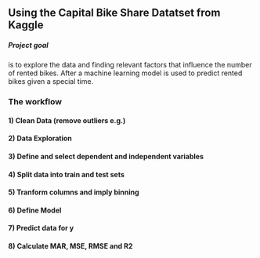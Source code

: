 ## Using the Capital Bike Share Datatset from Kaggle 


#####  Project goal
is to explore the data and finding relevant factors that influence the number of rented bikes.
After a machine learning model is used to predict rented bikes given a special time. 


### The workflow

#### 1) Clean Data (remove outliers e.g.)
#### 2) Data Exploration
#### 3) Define and select dependent and independent variables
#### 4) Split data into train and test sets
#### 5) Tranform columns and imply binning
#### 6) Define Model 
#### 7) Predict data for y
#### 8) Calculate MAR, MSE, RMSE and R2